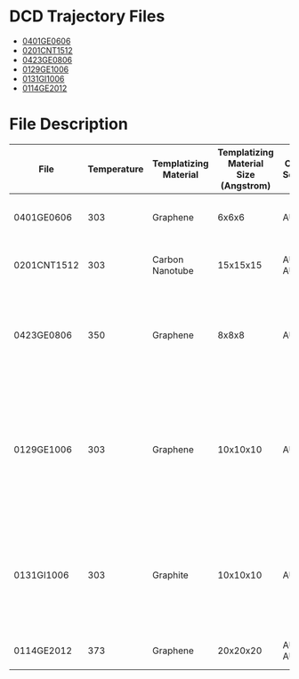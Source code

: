# DCD Trajectory Files

- [0401GE0606](https://annadu.s3.amazonaws.com/charmm/dcd/aua_cg_a_6x6x6_ge__charmm_openmm__all-dcd-95.dcd)
- [0201CNT1512](https://annadu.s3.amazonaws.com/charmm/dcd/CNT_15WB_6M__charmm_openmm__all-dcd-100.dcd)
- [0423GE0806](https://annadu.s3.amazonaws.com/charmm/dcd/detach_test_8x8x8_3_TEMP335K__charmm_openmm__all-dcd-37_1-335k_11-350k_14-360k.dcd)
- [0129GE1006](https://annadu.s3.amazonaws.com/charmm/pdb/GE10_8WB_TM_3OM__charmm_openmm__step_50_single_frame_128.pdb)
- [0131GI1006](https://annadu.s3.amazonaws.com/charmm/pdb/GI10_8WB_TM_3OM__charmm_openmm__128_graphite_helical_step48.pdb)
- [0114GE2012](https://annadu.s3.amazonaws.com/charmm/dcd/graphene_20x20x20_6mers__charmm_openmm__all-dcd-6.dcd)

# File Description
| File | Temperature | Templatizing Material | Templatizing Material Size (Angstrom) | Oligomer Sequence	| Key Endpoint	| Start Frame	| End Frame
| ----------- | ----------- | ----------- | ----------- | ----------- | ----------- | ----------- | ----------- |
| 0401GE0606 | 303 | Graphene | 6x6x6 | AUA CG A | “Oligomer bridging” via carbon sheet structures
| 0201CNT1512 | 303 | Carbon Nanotube | 15x15x15 | AUA CG A AUA CG A | Oligomer attachment to carbon nanotube
| 0423GE0806 | 350 | Graphene | 8x8x8 | AUA CG A | Detachment of a dimer from a 5-mer oligonucleotide complex comprised a dimer and a trimer
| 0129GE1006 | 303 | Graphene | 10x10x10 | AUA CG A | Two oligonucleotides bonding to a graphene sheet. The dimers are in close proximity and could potentially lead to double-strandedness in future frames.
| 0131GI1006 | 303 | Graphite | 10x10x10 | AUA CG A | 1 oligonucleotide bonding to the surface the other bonding to the side then translating to the surface of the graphite sheet
| 0114GE2012 | 373 | Graphene | 20x20x20 | AUA CG A AUA CG A | Translating across surface of graphene
